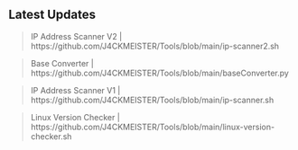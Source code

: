 
<html>

<body>
<center><div id="CounterVisitor"></div></center>

<h2>Latest Updates</h2>
<blockquote><p>IP Address Scanner V2 | https://github.com/J4CKMEISTER/Tools/blob/main/ip-scanner2.sh </p></blockquote>
<blockquote><p>Base Converter | https://github.com/J4CKMEISTER/Tools/blob/main/baseConverter.py</p></blockquote>
<blockquote><p>IP Address Scanner V1 | https://github.com/J4CKMEISTER/Tools/blob/main/ip-scanner.sh</p></blockquote>
<blockquote><p>Linux Version Checker | https://github.com/J4CKMEISTER/Tools/blob/main/linux-version-checker.sh</p></blockquote>



<script>


   var n = localStorage.getItem('on_load_counter');

    if (n === null) {
        n = 0;
    }

    n++;

    localStorage.setItem("on_load_counter", n);

    document.getElementById('CounterVisitor').innerHTML = 'You have visited this page '+ n + ' times';

                     
</script>

</body>
</html>

